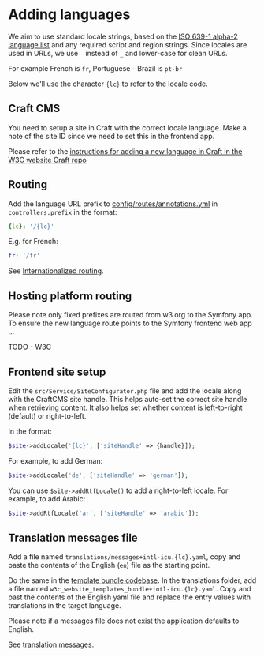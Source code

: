 # Adding languages

We aim to use standard locale strings, based on the [ISO 639-1 alpha-2 language list](https://en.wikipedia.org/wiki/List_of_ISO_639-1_codes) 
and any required script and region strings. Since locales are used in URLs, we use `-` instead of `_` and lower-case for clean URLs.

For example French is `fr`, Portuguese - Brazil is `pt-br`

Below we'll use the character `{lc}` to refer to the locale code.

## Craft CMS

You need to setup a site in Craft with the correct locale language. Make a note of the site ID since we need to set 
this in the frontend app.

Please refer to the [instructions for adding a new language in Craft in the W3C website Craft repo](https://github.com/w3c/w3c-website-craft/blob/main/docs/new_language.md) 

## Routing

Add the language URL prefix to [config/routes/annotations.yml](../config/routes/annotations.yaml) in 
`controllers.prefix` in the format:

```yaml
{lc}: '/{lc}'
```

E.g. for French:

```yaml
fr: '/fr'
```

See [Internationalized routing](https://symfony.com/blog/new-in-symfony-4-1-internationalized-routing).

## Hosting platform routing

Please note only fixed prefixes are routed from w3.org to the Symfony app. To ensure the new language route points to 
the Symfony frontend web app ...

TODO - W3C

## Frontend site setup

Edit the `src/Service/SiteConfigurator.php` file and add the locale along with the CraftCMS site handle. This helps auto-set the
correct site handle when retrieving content. It also helps set whether content is left-to-right (default) or right-to-left.

In the format:

```php
$site->addLocale('{lc}', ['siteHandle' => {handle}]);
```

For example, to add German:

```php
$site->addLocale('de', ['siteHandle' => 'german']);
```

You can use `$site->addRtfLocale()` to add a right-to-left locale. For example, to add Arabic:

```php
$site->addRtfLocale('ar', ['siteHandle' => 'arabic']);
```

## Translation messages file

Add a file named `translations/messages+intl-icu.{lc}.yaml`, copy and paste the contents of the English (`en`) file as the starting point.

Do the same in the [template bundle codebase](https://github.com/w3c/w3c-website-templates-bundle). In the translations folder, add a file named 
`w3c_website_templates_bundle+intl-icu.{lc}.yaml`. Copy and past the contents of the English yaml file and replace the entry values with translations in the 
target language.

Please note if a messages file does not exist the application defaults to English.  

See [translation messages](internationalization.md#messages).
